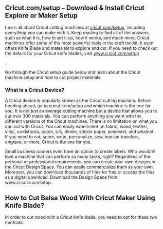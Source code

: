<h2>Cricut.com/setup – Download & Install Cricut Explore or Maker Setup</h2>
<p>Learn all about Cricut cutting machines at <a href="https://github.com/schmeleryasmin2/cricutsetup">cricut.com/setup</a>, including everything you can make with it. Keep reading to find all of the answers, such as what it is, how to set it up, how it works, and much more. Cricut machines offer some of the most powerful tools in the craft toolkit. It even offers Knife Blade and materials to explore and cut. If you need to check out the details for your Cricut knife blades, visit <a href="https://github.com/schmeleryasmin2/cricutsetup">www.cricut.com/setup</a></p>.
<p>Go through the Cricut setup guide below and learn about the Cricut machine setup and how to cut project materials.</p>
<h3>What is a Cricut Device?</h3>
<p>A Cricut device is popularly known as the Cricut cutting machine. Before heading ahead, go to cricut.com/setup and which machine is the one for you. It is not just an average cutting machine but a device that allows you to cut over 300 materials. You can perform anything you want with the different versions of the Cricut machines. There is no limitation on what you can cut with Cricut. You can easily experiment on fabric, wood, leather, vinyl, cardstocks, paper, silk, denim, sticker paper, polyester, and whatnot. If you need to cut, score, write, personalize, sew, iron-on transfers, engrave, or more, Cricut is the one for you.</p>
<p>Small business runners even have an option to create labels. Who wouldn’t love a machine that can perform so many tasks, right? Regardless of the personal or professional requirements, you can create your own designs in the Cricut Design Space. You can easily commercialize them as your own. Moreover, you can download thousands of files for free or access the files as a digital download. Download the Design Space from www.cricut.com/setup.</p>
<h2>How to Cut Balsa Wood With Cricut Maker Using Knife Blade?</h2>
<p>In order to cut wood with a Cricut knife blade, you need to opt for these two methods:</p>
